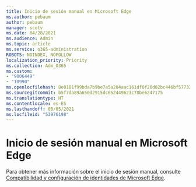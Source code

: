 ```yaml
---
title: Inicio de sesión manual en Microsoft Edge
ms.author: pebaum
author: pebaum
manager: scotv
ms.date: 04/28/2021
ms.audience: Admin
ms.topic: article
ms.service: o365-administration
ROBOTS: NOINDEX, NOFOLLOW
localization_priority: Priority
ms.collection: Adm_O365
ms.custom:
- "9006449"
- "10990"
ms.openlocfilehash: 8e0181f99bda7b9be7a5a284aac161df0f26d02bc446bf577329ccb7cee39341
ms.sourcegitcommit: b5f7da89a650d2915dc652449623c78be6247175
ms.translationtype: HT
ms.contentlocale: es-ES
ms.lasthandoff: 08/05/2021
ms.locfileid: "53976198"
---
```

# <a name="microsoft-edge-manual-sign-in"></a>Inicio de sesión manual en Microsoft Edge

Para obtener más información sobre el inicio de sesión manual, consulte [Compatibilidad y configuración de identidades de Microsoft Edge](https://docs.microsoft.com/deployedge/microsoft-edge-security-identity#manual-sign-in). 